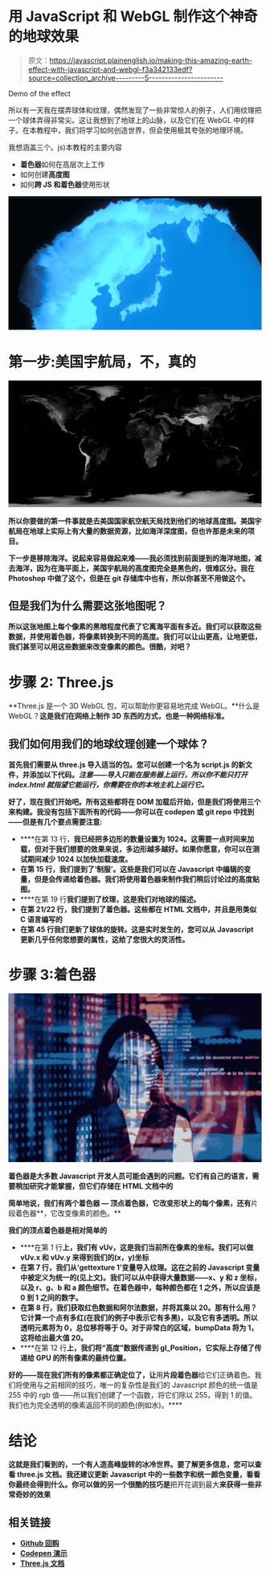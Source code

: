 # 用 JavaScript 和 WebGL 制作这个神奇的地球效果

> 原文：<https://javascript.plainenglish.io/making-this-amazing-earth-effect-with-javascript-and-webgl-f3a342133edf?source=collection_archive---------5----------------------->

Demo of the effect

所以有一天我在摆弄球体和纹理，偶然发现了一些非常惊人的例子，人们用纹理把一个球体弄得非常尖。这让我想到了地球上的山脉，以及它们在 WebGL 中的样子。在本教程中，我们将学习如何创造世界，但会使用极其夸张的地理环境。

我想涵盖三个。js)本教程的主要内容

*   **着色器**如何在高层次上工作
*   如何创建**高度图**
*   如何**跨 JS 和着色器**使用形状

**![](img/0f6dc599223d1b7e3af83eb8e6d35ffd.png)**

# **第一步:美国宇航局，不，真的**

**![](img/76e829814da290b8bc488ee949f7e212.png)**

**所以你要做的第一件事就是去美国国家航空航天局找到他们的地球高度图。美国宇航局在地球上实际上有大量的数据资源，比如海洋深度图，但也许那是未来的项目。**

**下一步是移除海洋。说起来容易做起来难——我必须找到前面提到的海洋地图，减去海洋，因为在海平面上，美国宇航局的高度图完全是黑色的，很难区分。我在 Photoshop 中做了这个，但是在 git 存储库中也有，所以你甚至不用做这个。**

## **但是我们为什么需要这张地图呢？**

**所以这张地图上每个像素的黑暗程度代表了它离海平面有多近。我们可以获取这些数据，并使用着色器，将像素转换到不同的高度。我们可以让山更高，让地更低，我们甚至可以用这些数据来改变像素的颜色。很酷，对吧？**

# **步骤 2: Three.js**

**Three.js 是一个 3D WebGL 包，可以帮助你更容易地完成 WebGL。**什么是 WebGL？**这是我们在网络上制作 3D 东西的方式，也是一种网络标准。**

## **我们如何用我们的地球纹理创建一个球体？**

**首先我们需要从 **three.js** 导入适当的包。您可以创建一个名为 script.js 的新文件，并添加以下代码。*注意——导入只能在服务器上运行，所以你不能只打开 index.html 就指望它能运行，你需要在你的本地主机上运行它。***

**好了，现在我们开始吧。所有这些都将在 DOM 加载后开始，但是我们将使用三个来构建。我没有包括下面所有的代码——你可以在 codepen 或 git repo 中找到——但是有几个要点需要注意:**

*   ****在第 13 行，**我已经把多边形的数量设置为 1024。这需要一点时间来加载，但对于我们想要的效果来说，多边形越多越好。如果你愿意，你可以在测试期间减少 1024 以加快加载速度。**
*   ****在第 15 行**，我们提到了‘制服’。这些是我们可以在 Javascript 中编辑的变量，但是会传递给着色器。我们将使用着色器来制作我们稍后讨论过的高度贴图。**
*   ****在第 19 行**我们提到了纹理，这是我们对地球的描述。**
*   ****在第 21/22 行**，我们提到了着色器。这些都在 HTML 文档中，并且是用类似 C 语言编写的**
*   **在第 45 行我们更新了球体的旋转。这是实时发生的，您可以从 Javascript 更新几乎任何您想要的属性，这给了您很大的灵活性。**

# **步骤 3:着色器**

**![](img/8b65810559b6b8e6ab62fa888dc4d3b4.png)**

**着色器是大多数 Javascript 开发人员可能会遇到的问题。它们有自己的语言，需要稍加研究才能掌握，但它们存储在 HTML 文档中的**

**简单地说，**我们有两个着色器** — **顶点着色器**，它改变形状上的每个像素，还有**片段着色器**，它改变像素的颜色。**

**我们的顶点着色器是相对简单的**

*   ****在第 1 行**上，我们有 vUv，这是我们当前所在像素的坐标。我们可以做 vUv.x 和 vUv.y 来得到我们的(x，y)坐标**
*   ****在第 7 行**，我们从‘gettexture 1’变量导入纹理。这在之前的 Javascript 变量中被定义为统一的(见上文)。我们可以从中获得大量数据——x、y 和 z 坐标，以及 r、g、b 和 a 颜色细节。在着色器中，每种颜色都在 1 之外，所以应该是 0 到 1 之间的数字。**
*   ****在第 8 行**，我们获取红色数据和阿尔法数据，并将其乘以 20。那有什么用？它计算一个点有多红(在我们的例子中表示它有多黑)，以及它有多透明。所以透明元素将为 0，总位移将等于 0。对于非常白的区域，bumpData 将为 1，这将给出最大值 20。**
*   ****在第 12 行**上，我们将“高度”数据传递到 gl_Position，它实际上存储了传递给 GPU 的所有像素的最终位置。**

**好的——现在我们所有的像素都正确定位了，让**用**片段着色器**给它们正确着色。我们将使用与之前相同的技巧，唯一的复杂性是我们的 Javascript 颜色的统一值是 255 中的 rgb 值——所以我们创建了一个函数，将它们除以 255，得到 1 的值。我们也为完全透明的像素返回不同的颜色(例如水)。****

# **结论**

**这就是我们看到的，一个有人造高峰旋转的冰冷世界。要了解更多信息，您可以查看 three.js 文档。我还建议更新 Javascript 中的一些数字和统一颜色变量，看看你最终会得到什么。你可以做的另一个很酷的技巧是**把开花调到最大**来获得一些非常奇妙的效果**

## **相关链接**

*   **[Github 回购](https://github.com/smpnjn/webgl-globe)**
*   **[Codepen 演示](https://codepen.io/smpnjn/pen/vYXXjOZ)**
*   **[Three.js 文档](https://threejs.org/docs/)**